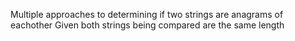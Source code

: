  Multiple approaches to determining if two strings are anagrams of eachother
 Given both strings being compared are the same length



